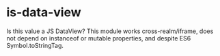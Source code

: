 # is-data-view
Is this value a JS DataView? This module works cross-realm/iframe, does not depend on instanceof or mutable properties, and despite ES6 Symbol.toStringTag.

